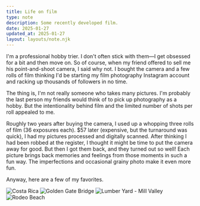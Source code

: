 ```yaml
---
title: Life on film
type: note
description: Some recently developed film.
date: 2025-01-27
updated_at: 2025-01-27
layout: layouts/note.njk
---
```


I'm a professional hobby trier. I don't often stick with them—I get obsessed for a bit and then move on. So of course, when my friend offered to sell me his point-and-shoot camera, I said why not. I bought the camera and a few rolls of film thinking I'd be starting my film photography Instagram account and racking up thousands of followers in no time.

The thing is, I'm not really someone who takes many pictures. I'm probably the last person my friends would think of to pick up photography as a hobby. But the intentionality behind film and the limited number of shots per roll appealed to me.

Roughly two years after buying the camera, I used up a whopping three rolls of film (36 exposures each). $57 later (expensive, but the turnaround was quick), I had my pictures processed and digitally scanned. After thinking I had been robbed at the register, I thought it might be time to put the camera away for good. But then I got them back, and they turned out so well! Each picture brings back memories and feelings from those moments in such a fun way. The imperfections and occasional grainy photo make it even more fun.

Anyway, here are a few of my favorites.

![Costa Rica](/img/costa_rica.avif)
![Golden Gate Bridge](/img/golden_gate_bridge.avif)
![Lumber Yard - Mill Valley](/img/lumber_yard.avif)
![Rodeo Beach](/img/rodeo_beach.avif)

